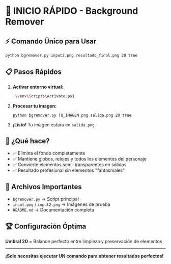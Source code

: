 # 🚀 INICIO RÁPIDO - Background Remover

## ⚡ Comando Único para Usar

```bash
python bgremover.py input2.png resultado_final.png 20 true
```

## 📋 Pasos Rápidos

1. **Activar entorno virtual:**
   ```bash
   .\venv\Scripts\Activate.ps1
   ```

2. **Procesar tu imagen:**
   ```bash
   python bgremover.py TU_IMAGEN.png salida.png 20 true
   ```

3. **¡Listo!** Tu imagen estará en `salida.png`

## 🎯 ¿Qué hace?

- ✅ Elimina el fondo completamente
- ✅ Mantiene globos, relojes y todos los elementos del personaje  
- ✅ Convierte elementos semi-transparentes en sólidos
- ✅ Resultado profesional sin elementos "fantasmales"

## 📁 Archivos Importantes

- `bgremover.py` → Script principal
- `input.png` / `input2.png` → Imágenes de prueba
- `README.md` → Documentación completa

## 🏆 Configuración Óptima

**Umbral 20** = Balance perfecto entre limpieza y preservación de elementos

---
**¡Solo necesitas ejecutar UN comando para obtener resultados perfectos!**

